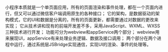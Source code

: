 小程序本质就是一个单页面应用，所有的页面渲染和事件处理，都在一个页面内进行，但又可以通过微信客户端调用原生的各种接口；
它的架构，是数据驱动的架构模式，它的UI和数据是分离的，所有的页面更新，都需要通过对数据的更改来实现；
它从技术讲和现有的前端开发差不多，采用JavaScript、WXML、WXSS三种技术进行开发；
功能可分为webview和appService两个部分；
webview用来展现UI，appService有来处理业务逻辑、数据及接口调用；
两个部分在两个进程中运行，通过系统层JSBridge实现通信，实现UI的渲染、事件的处理等。
